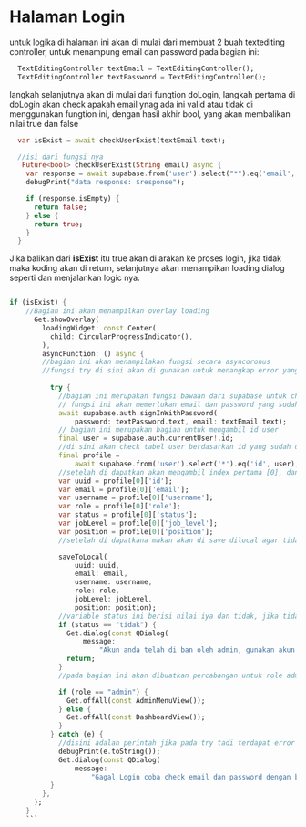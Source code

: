 # Halaman Login
untuk logika di halaman ini akan di mulai dari membuat 2 buah textediting controller, untuk menampung email dan password pada bagian ini:
```dart
  TextEditingController textEmail = TextEditingController();
  TextEditingController textPassword = TextEditingController();
```

langkah selanjutnya akan di mulai dari fungtion doLogin, langkah pertama di doLogin akan check apakah email ynag ada ini valid atau tidak di menggunakan fungtion ini, dengan hasil akhir bool, yang akan membalikan nilai true dan false
``` dart
  var isExist = await checkUserExist(textEmail.text);

  //isi dari fungsi nya
   Future<bool> checkUserExist(String email) async {
    var response = await supabase.from('user').select("*").eq('email', email);
    debugPrint("data response: $response");

    if (response.isEmpty) {
      return false;
    } else {
      return true;
    }
  }
```

Jika balikan dari __isExist__ itu true akan di arakan ke proses login, jika tidak maka koding akan di return, selanjutnya akan menampikan loading dialog seperti dan menjalankan logic nya.
```dart

if (isExist) {
    //Bagian ini akan menampilkan overlay loading
      Get.showOverlay(
        loadingWidget: const Center(
          child: CircularProgressIndicator(),
        ),
        asyncFunction: () async {
        //bagian ini akan menampilakan fungsi secara asyncoronus
        //fungsi try di sini akan di gunakan untuk menangkap error yang ada dan mendapatkan pesan nya
      
          try {
            //bagian ini merupakan fungsi bawaan dari supabase untuk check signin
            // fungsi ini akan memerlukan email dan password yang sudah di buat sebelum nya
            await supabase.auth.signInWithPassword(
                password: textPassword.text, email: textEmail.text);
            // bagian ini merupakan bagian untuk mengambil id user
            final user = supabase.auth.currentUser!.id;
            //di sini akan check tabel user berdasarkan id yang sudah di dapatkan diatas
            final profile =
                await supabase.from('user').select('*').eq('id', user);
            //setelah di dapatkan akan mengambil index pertama [0], dan memasukan ke variable di bawah ini    
            var uuid = profile[0]['id'];
            var email = profile[0]['email'];
            var username = profile[0]['username'];
            var role = profile[0]['role'];
            var status = profile[0]['status'];
            var jobLevel = profile[0]['job_level'];
            var position = profile[0]['position'];
            //setelah di dapatkana makan akan di save dilocal agar tidak di panggil pada setiap screens

            saveToLocal(
                uuid: uuid,
                email: email,
                username: username,
                role: role,
                jobLevel: jobLevel,
                position: position);
            //variable status ini berisi nilai iya dan tidak, jika tidak makan akan di kembalikan dan tidak bisa lanjut ke halaman selanjutnya, karna user ini sudah di block    
            if (status == "tidak") {
              Get.dialog(const QDialog(
                  message:
                      "Akun anda telah di ban oleh admin, gunakan akun lain untuk menggunakan aplikasi ini"));
              return;
            }
            //pada bagian ini akan dibuatkan percabangan untuk role admin dan user biasa jika pada variable role nilai nya admin di arahkan ke halaman admin, jika tidak maka akan di arahkan ke halaman user

            if (role == "admin") {
              Get.offAll(const AdminMenuView());
            } else {
              Get.offAll(const DashboardView());
            }
          } catch (e) {
            //disini adalah perintah jika pada try tadi terdapat error makan akan di tampikan error, karna salah nya pada email dan password
            debugPrint(e.toString());
            Get.dialog(const QDialog(
                message:
                    "Gagal Login coba check email dan password dengan benar"));
          }
        },
      );
    }
    ```